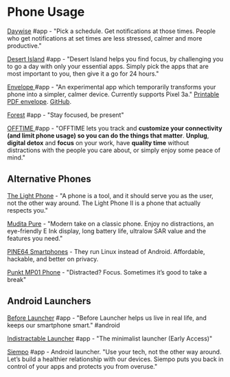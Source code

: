 # Phone Usage

[Daywise](https://getdaywise.com/) \#app - "Pick a schedule. Get notifications at those times. People who get notifications at set times are less stressed, calmer and more productive."

[Desert Island](https://play.google.com/store/apps/details?id=com.digitalwellbeingexperiments.desertisland) \#app - "Desert Island helps you find focus, by challenging you to go a day with only your essential apps. Simply pick the apps that are most important to you, then give it a go for 24 hours."

[Envelope ](https://play.google.com/store/apps/details?id=com.specialprojects.experiments.envelopecall)\#app - "An experimental app which temporarily transforms your phone into a simpler, calmer device. Currently supports Pixel 3a." [Printable PDF envelope](https://s3-eu-west-1.amazonaws.com/media.designersfriend.co.uk/sps/media/uploads/misc/downloads/google-unplugged-envelope-instructions.pdf). [GitHub](https://github.com/specialprojects-experiments/envelope).

[Forest](https://www.forestapp.cc/) \#app - "Stay focused, be present"

[OFFTIME ](https://play.google.com/store/apps/details?id=co.offtime.kit&hl=en_US)\#app - "OFFTIME lets you track and **customize your connectivity \(and limit phone usage\) so you can do the things that matter**. **Unplug**, **digital detox** and **focus** on your work, have **quality time** without distractions with the people you care about, or simply enjoy some peace of mind."

## Alternative Phones

[The Light Phone](https://www.thelightphone.com/) - "A phone is a tool, and it should serve you as the user, not the other way around. The Light Phone II is a phone that actually respects you."

[Mudita Pure](https://mudita.com/products/pure/) - "Modern take on a classic phone. Enjoy no distractions, an eye-friendly E Ink display, long battery life, ultralow SAR value and the features you need."

[PINE64 Smartphones](https://pine64.com/product-category/smartphones/?v=0446c16e2e66) - They run Linux instead of Android. Affordable, hackable, and better on privacy.

[Punkt MP01 Phone](https://www.punkt.ch/en/products/mp01-mobile-phone/) - "Distracted? Focus. Sometimes it’s good to take a break"

## Android Launchers

[Before Launcher](https://play.google.com/store/apps/details?id=com.beforesoft.launcher) \#app - "Before Launcher helps us live in real life, and keeps our smartphone smart." \#android

[Indistractable Launcher](https://play.google.com/store/apps/details?id=com.indistractablelauncher.android&hl=en_US) \#app - "The minimalist launcher \(Early Access\)"

[Siempo](http://www.getsiempo.com/) \#app - Android launcher. "Use your tech, not the other way around. Let’s build a healthier relationship with our devices. Siempo puts you back in control of your apps and protects you from overuse."



